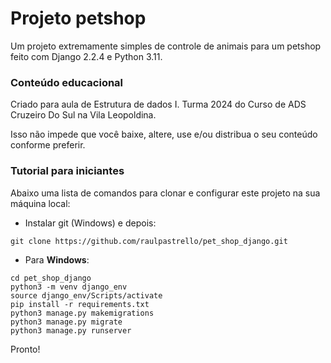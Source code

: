 # Projeto petshop 
Um projeto extremamente simples de controle de animais para um petshop feito com 
Django 2.2.4 e Python 3.11.

### Conteúdo educacional
Criado para aula de Estrutura de dados I. Turma 2024 do Curso de ADS Cruzeiro Do Sul na Vila Leopoldina.

Isso não impede que você baixe, altere, use e/ou distribua o seu conteúdo conforme preferir.

### Tutorial para iniciantes
Abaixo uma lista de comandos para clonar e configurar este projeto na sua 
máquina local:

- Instalar git (Windows) e depois:

```
git clone https://github.com/raulpastrello/pet_shop_django.git
```

- Para **Windows**:

```
cd pet_shop_django
python3 -m venv django_env
source django_env/Scripts/activate
pip install -r requirements.txt
python3 manage.py makemigrations
python3 manage.py migrate
python3 manage.py runserver

```

Pronto!

